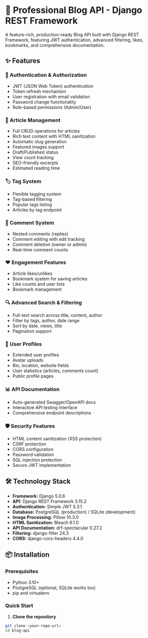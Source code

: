 # 🚀 Professional Blog API - Django REST Framework

A feature-rich, production-ready Blog API built with Django REST Framework, featuring JWT authentication, advanced filtering, likes, bookmarks, and comprehensive documentation.

## ✨ Features

### 🔐 Authentication & Authorization
- JWT (JSON Web Token) authentication
- Token refresh mechanism
- User registration with email validation
- Password change functionality
- Role-based permissions (Admin/User)

### 📝 Article Management
- Full CRUD operations for articles
- Rich text content with HTML sanitization
- Automatic slug generation
- Featured images support
- Draft/Published status
- View count tracking
- SEO-friendly excerpts
- Estimated reading time

### 🏷️ Tag System
- Flexible tagging system
- Tag-based filtering
- Popular tags listing
- Articles by tag endpoint

### 💬 Comment System
- Nested comments (replies)
- Comment editing with edit tracking
- Comment deletion (owner or admin)
- Real-time comment counts

### ❤️ Engagement Features
- Article likes/unlikes
- Bookmark system for saving articles
- Like counts and user lists
- Bookmark management

### 🔍 Advanced Search & Filtering
- Full-text search across title, content, author
- Filter by tags, author, date range
- Sort by date, views, title
- Pagination support

### 👤 User Profiles
- Extended user profiles
- Avatar uploads
- Bio, location, website fields
- User statistics (articles, comments count)
- Public profile pages

### 📊 API Documentation
- Auto-generated Swagger/OpenAPI docs
- Interactive API testing interface
- Comprehensive endpoint descriptions

### 🛡️ Security Features
- HTML content sanitization (XSS protection)
- CSRF protection
- CORS configuration
- Password validation
- SQL injection protection
- Secure JWT implementation

## 🛠️ Technology Stack

- **Framework:** Django 5.0.6
- **API:** Django REST Framework 3.15.2
- **Authentication:** Simple JWT 5.3.1
- **Database:** PostgreSQL (production) / SQLite (development)
- **Image Processing:** Pillow 10.3.0
- **HTML Sanitization:** Bleach 6.1.0
- **API Documentation:** drf-spectacular 0.27.2
- **Filtering:** django-filter 24.3
- **CORS:** django-cors-headers 4.4.0

## 📦 Installation

### Prerequisites
- Python 3.10+
- PostgreSQL (optional, SQLite works too)
- pip and virtualenv

### Quick Start

1. **Clone the repository**
```bash
git clone <your-repo-url>
cd blog-api